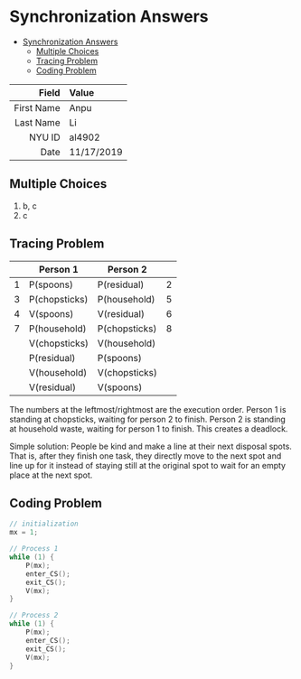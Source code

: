 # Synchronization Answers

- [Synchronization Answers](#synchronization-answers)
  - [Multiple Choices](#multiple-choices)
  - [Tracing Problem](#tracing-problem)
  - [Coding Problem](#coding-problem)

|      Field | Value      |
|-----------:|:-----------|
| First Name | Anpu       |
|  Last Name | Li         |
|     NYU ID | al4902     |
|       Date | 11/17/2019 |

## Multiple Choices

1. b, c
2. c

## Tracing Problem

|   | Person 1      | Person 2      |   |
|---|---------------|---------------|---|
| 1 | P(spoons)     | P(residual)   | 2 |
| 3 | P(chopsticks) | P(household)  | 5 |
| 4 | V(spoons)     | V(residual)   | 6 |
| 7 | P(household)  | P(chopsticks) | 8 |
|   | V(chopsticks) | V(household)  |   |
|   | P(residual)   | P(spoons)     |   |
|   | V(household)  | V(chopsticks) |   |
|   | V(residual)   | V(spoons)     |   |

The numbers at the leftmost/rightmost are the execution order. Person 1 is standing at chopsticks, waiting for person 2 to finish. Person 2 is standing at household waste, waiting for person 1 to finish. This creates a deadlock.

Simple solution: People be kind and make a line at their next disposal spots. That is, after they finish one task, they directly move to the next spot and line up for it instead of staying still at the original spot to wait for an empty place at the next spot.

## Coding Problem

```c
// initialization
mx = 1;

// Process 1
while (1) {
    P(mx);
    enter_CS();
    exit_CS();
    V(mx);
}

// Process 2
while (1) {
    P(mx);
    enter_CS();
    exit_CS();
    V(mx);
}
```